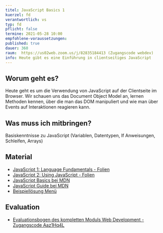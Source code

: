 ```yaml
---
titel: JavaScript Basics 1
kuerzel: fd
verantwortlich: vs
typ: fd
pflicht: false
termine: 2021-05-28 10:00
empfohlene-voraussetzungen: 
published: true
dauer: 360
raum:  https://us02web.zoom.us/j/82835184413 (Zugangscode webdev)
info: Heute gibt es eine Einführung in clientseitiges JavaScript
---
```


## Worum geht es?
Heute geht es um die Verwendung von JavaScript auf der Clientseite im Browser. Wir schauen uns das Document Object Model an, lernen  Methoden kennen, über die man das DOM manipuliert und wie man über Events auf Interaktionen reagieren kann.

## Was muss ich mitbringen?
Basiskenntnisse zu JavaScript (Variablen, Datentypen, If Anweisungen, Schleifen, Arrays)

## Material
- [JavaScript 1: Language Fundamentals - Folien](../../material/frontend-development-1/session-5/slides/Chapter08-JavaScript1LanguageFundamentals.pdf)
- [JavaScript 2: Using JavaScript - Folien](../../material/frontend-development-1/session-5/slides/Chapter09-JavaScript2UsingJavaScript.pdf)
- [JavaScript Basics bei MDN](https://developer.mozilla.org/de/Learn/Getting_started_with_the_web/JavaScript_basis)
- [JavaScript Guide bei MDN](https://developer.mozilla.org/de/docs/Web/JavaScript/Guide)
- [Beispiellösung Menü](https://github.com/mi-classroom/js-aufgabe-dropdown-menu-slideshow-cnoss)

## Evaluation
- [Evaluationsbogen des kompletten Moduls Web Development - Zugangscode Aaz1Hq4L](https://evasys.fh-koeln.de/evasys/online.php)

